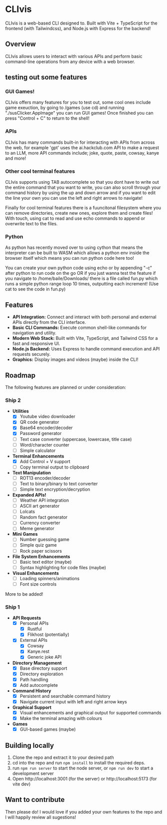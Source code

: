 # CLIvis

CLIvis is a web-based CLI designed to. Built with Vite + TypeScript for the frontend (with Tailwindcss), and Node.js with Express for the backend!

## Overview

CLIvis allows users to interact with various APIs and perform basic command-line operations from any device with a web browser.

## testing out some features

### GUI Games!

CLIvis offers many features for you to test out, some cool ones include game exeuction, by going to /games (use cd) and running "./susClicker.AppImage" you can run GUI games! Once finished you can press "Control + C" to return to the shell!

### APIs

CLIvis has many commands built-in for interacting with APIs from across the web, for example 'gpt' uses the ai.hackclub.com API to make a request to an LLM, more API commands include; joke, quote, paste, cowsay, kanye and more!

### Other cool terminal features

CLIvis supports using TAB autocomplete so that you dont have to write out the entire command that you want to write, you can also scroll through your command history by using the up and down arrow and if you want to edit the line your own you can use the left and right arrows to navigate!

Finally for cool terminal features there is a fuuncitonal filesystem where you can remove directories, create new ones, explore them and create files! With touch, using cat to read and use echo commands to append or overwrite text to the files.

### Python 

As python has recently moved over to using cython that means the interpreter can be built to WASM which allows a python env inside the browser itself which means you can run python code here too!

You can create your own python code using echo or by appending "-c" after python to run code on the go OR if you just wanna test the feature if you navigate to /home/baile/Downloads/ there is a file called fun.py which runs a simple python range loop 10 times, outputting each increment! (Use cat to see the code in fun.py)

## Features

- **API Integration:** Connect and interact with both personal and external APIs directly from the CLI interface.
- **Basic CLI Commands:** Execute common shell-like commands for navigation and utility.
- **Modern Web Stack:** Built with Vite, TypeScript, and Tailwind CSS for a fast and responsive UI.
- **Node.js Backend:** Uses Express to handle command execution and API requests securely.
- **Graphics:**
Display images and videos (maybe) inside the CLI!

## Roadmap

The following features are planned or under consideration:

### Ship 2

- **Utilities**
    - [x] Youtube video downloader
    - [x] QR code generator
    - [x] Base64 encoder/decoder
    - [x] Password generator
    - [ ] Text case converter (uppercase, lowercase, title case)
    - [ ] Word/character counter
    - [ ] Simple calculator
- **Terminal Enhancements**
    - [x] Add Control + V support
    - [ ] Copy terminal output to clipboard
- **Text Manipulation**
    - [ ] ROT13 encoder/decoder
    - [ ] Text to binary/binary to text converter
    - [ ] Simple text encryption/decryption
- **Expanded APIs!**
    - [ ] Weather API integration
    - [ ] ASCII art generator
    - [ ] Lolcats
    - [ ] Random fact generator
    - [ ] Currency converter
    - [ ] Meme generator
- **Mini Games**
    - [ ] Number guessing game
    - [ ] Simple quiz game
    - [ ] Rock paper scissors
- **File System Enhancements**
    - [ ] Basic text editor (maybe)
    - [ ] Syntax highlighting for code files (maybe)
- **Visual Enhancements**
    - [ ] Loading spinners/animations
    - [ ] Font size controls

More to be added!

### Ship 1

- **API Requests**
    - [x] Personal APIs
        - [x] Rustful
        - [x] Flikhost (potentially)
    - [x] External APIs
        - [x] Cowsay
        - [x] Kanye.rest
        - [x] Generic joke API
- **Directory Management**
    - [x] Base directory support
    - [x] Directory exploration
    - [x] Path handling
    - [x] Add autocomplete
- **Command History**
    - [x] Persistent and searchable command history
    - [x] Navigate current input with left and right arrow keys
- **Graphical Support**
    - [x] Visual enhancements and graphical output for supported commands
    - [x] Make the terminal amazing with colours
- **Games**
    - [x] GUI-based games (maybe)

## Building locally

1. Clone the repo and extract it to your desired path
2. cd into the repo and run `npm install` to install the required deps.
3. run `npm run server` to start the node server, or `npm run dev` to start a development server
4. Open http://localhost:3001 (for the server) or http://localhost:5173 (for vite dev)

## Want to contribute

Then please do! I would love if you added your own features to the repo and I will happily review all sugestions! 